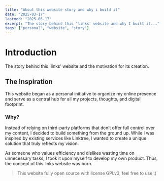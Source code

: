 ```yaml
---
title: "About this website story and why i build it"
date: "2025-03-17"
lastmod: "2025-05-17"
excerpt: "The story behind this 'links' website and why I built it..."
tags: ["personal", "website", "story"]
---
```



# Introduction

The story behind this 'links' website and the motivation for its creation.

## The Inspiration

This website began as a personal initiative to organize my online presence and serve as a central hub for all my projects, thoughts, and digital footprint.

### Why?

Instead of relying on third-party platforms that don’t offer full control over my content, I decided to build something from the ground up. While I was inspired by existing services like Linktree, I wanted to create a unique solution that truly reflects my vision. 

As someone who values efficiency and dislikes wasting time on unnecessary tasks, I took it upon myself to develop my own product. Thus, the concept of this links website was born.

> This website fully open source with license GPLv3, feel free to use :)